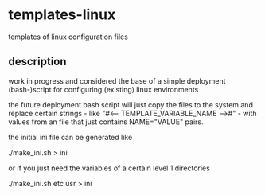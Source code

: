# templates-linux
templates of linux configuration files

## description
work in progress and considered the base of a simple deployment (bash-)script for configuring (existing) linux environments

the future deployment bash script will just copy the files to the system and replace certain strings - like "#<-- TEMPLATE_VARIABLE_NAME -->#" - with values from an file that just contains NAME="VALUE" pairs.

the initial ini file can be generated like 

  ./make_ini.sh > ini

or if you just need the variables of a certain level 1 directories

  ./make_ini.sh etc usr > ini
  

